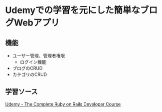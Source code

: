 # Udemyでの学習を元にした簡単なブログWebアプリ

## 機能
* ユーザー管理、管理者権限
  * ログイン機能
* ブログのCRUD
* カテゴリのCRUD

## 学習ソース
[Udemy - The Complete Ruby on Rails Developer Course](https://www.udemy.com/the-complete-ruby-on-rails-developer-course/learn/v4/content)
